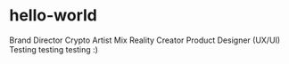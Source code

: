 # hello-world
Brand Director
Crypto Artist
Mix Reality Creator
Product Designer (UX/UI)
Testing testing testing :)
